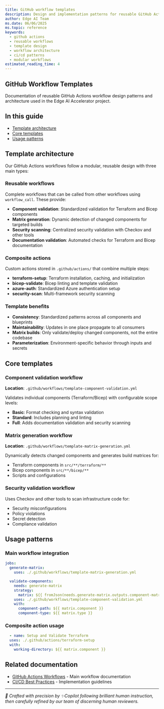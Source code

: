 ```yaml
---
title: GitHub workflow templates
description: Design and implementation patterns for reusable GitHub Actions workflows in the Edge AI Accelerator project
author: Edge AI Team
ms.date: 06/06/2025
ms.topic: reference
keywords:
  - github actions
  - reusable workflows
  - template design
  - workflow architecture
  - ci/cd patterns
  - modular workflows
estimated_reading_time: 4
---
```


## GitHub Workflow Templates

Documentation of reusable GitHub Actions workflow design patterns and architecture used in the Edge AI Accelerator project.

## In this guide

- [Template architecture](#template-architecture)
- [Core templates](#core-templates)
- [Usage patterns](#usage-patterns)

## Template architecture

Our GitHub Actions workflows follow a modular, reusable design with three main types:

### Reusable workflows

Complete workflows that can be called from other workflows using `workflow_call`. These provide:

- **Component validation**: Standardized validation for Terraform and Bicep components
- **Matrix generation**: Dynamic detection of changed components for targeted builds
- **Security scanning**: Centralized security validation with Checkov and other tools
- **Documentation validation**: Automated checks for Terraform and Bicep documentation

### Composite actions

Custom actions stored in `.github/actions/` that combine multiple steps:

- **terraform-setup**: Terraform installation, caching, and initialization
- **bicep-validate**: Bicep linting and template validation
- **azure-auth**: Standardized Azure authentication setup
- **security-scan**: Multi-framework security scanning

### Template benefits

- **Consistency**: Standardized patterns across all components and blueprints
- **Maintainability**: Updates in one place propagate to all consumers
- **Matrix builds**: Only validate/deploy changed components, not the entire codebase
- **Parameterization**: Environment-specific behavior through inputs and secrets

## Core templates

### Component validation workflow

**Location**: `.github/workflows/template-component-validation.yml`

Validates individual components (Terraform/Bicep) with configurable scope levels:

- **Basic**: Format checking and syntax validation
- **Standard**: Includes planning and linting
- **Full**: Adds documentation validation and security scanning

### Matrix generation workflow

**Location**: `.github/workflows/template-matrix-generation.yml`

Dynamically detects changed components and generates build matrices for:

- Terraform components in `src/**/terraform/**`
- Bicep components in `src/**/bicep/**`
- Scripts and configurations

### Security validation workflow

Uses Checkov and other tools to scan infrastructure code for:

- Security misconfigurations
- Policy violations
- Secret detection
- Compliance validation

## Usage patterns

### Main workflow integration

```yaml
jobs:
  generate-matrix:
    uses: ./.github/workflows/template-matrix-generation.yml

  validate-components:
    needs: generate-matrix
    strategy:
      matrix: ${{ fromJson(needs.generate-matrix.outputs.component-matrix) }}
    uses: ./.github/workflows/template-component-validation.yml
    with:
      component-path: ${{ matrix.component }}
      component-type: ${{ matrix.type }}
```

### Composite action usage

```yaml
  - name: Setup and Validate Terraform
  uses: ./.github/actions/terraform-setup
  with:
    working-directory: ${{ matrix.component }}
```

## Related documentation

- [GitHub Actions Workflows][github-actions-guide] - Main workflow documentation
- [CI/CD Best Practices][ci-cd-best-practices] - Implementation guidelines

<!-- Reference Links -->
[github-actions-guide]: ../github-actions.md
[ci-cd-best-practices]: ../ci-cd-best-practices.md

---

<!-- markdownlint-disable MD036 -->
*🤖 Crafted with precision by ✨Copilot following brilliant human instruction,
then carefully refined by our team of discerning human reviewers.*
<!-- markdownlint-enable MD036 -->
